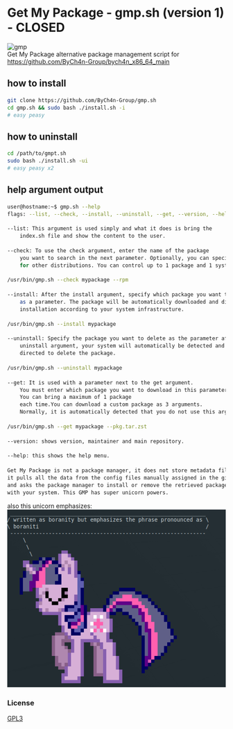 # Get My Package - gmp.sh (version 1) - CLOSED
![gmp](http://www.pngmart.com/files/11/Blank-Package-PNG-Pic.png)
<br>
Get My Package alternative package management script for https://github.com/ByCh4n-Group/bych4n_x86_64_main
## how to install
```bash
git clone https://github.com/ByCh4n-Group/gmp.sh
cd gmp.sh && sudo bash ./install.sh -i
# easy peasy
```

## how to uninstall
```bash
cd /path/to/gmpt.sh
sudo bash ./install.sh -ui
# easy peasy x2
```
## help argument output
```bash
user@hostname:~$ gmp.sh --help
flags: --list, --check, --install, --uninstall, --get, --version, --help

--list: This argument is used simply and what it does is bring the 
    index.sh file and show the content to the user.

--check: To use the check argument, enter the name of the package
    you want to search in the next parameter. Optionally, you can specify the 3rd argument
    for other distributions. You can control up to 1 package and 1 system base at a time.

/usr/bin/gmp.sh --check mypackage --rpm

--install: After the install argument, specify which package you want to install
    as a parameter. The package will be automatically downloaded and directed to the
    installation according to your system infrastructure.

/usr/bin/gmp.sh --install mypackage

--uninstall: Specify the package you want to delete as the parameter after the
    uninstall argument, your system will automatically be detected and you will be automatically
    directed to delete the package.

/usr/bin/gmp.sh --uninstall mypackage

--get: It is used with a parameter next to the get argument.
    You must enter which package you want to download in this parameter.
    You can bring a maximum of 1 package
    each time.You can download a custom package as 3 arguments.
    Normally, it is automatically detected that you do not use this argument.

/usr/bin/gmp.sh --get mypackage --pkg.tar.zst

--version: shows version, maintainer and main repository.

--help: this shows the help menu.

Get My Package is not a package manager, it does not store metadata files,
it pulls all the data from the config files manually assigned in the git repository
and asks the package manager to install or remove the retrieved package that is compatible
with your system. This GMP has super unicorn powers.
```
also this unicorn emphasizes:
<br>
![alicorn](https://github.com/ByCh4n-Group/items/raw/main/unicorn.png)
### License
[GPL3](https://www.gnu.org/licenses/gpl-3.0)
